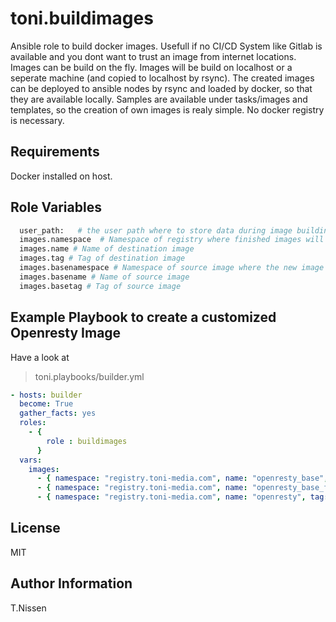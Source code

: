 toni.buildimages
===========

Ansible role to build docker images. Usefull if no CI/CD System like Gitlab is available and you dont want to trust an image from internet locations.
Images can be build on the fly. Images will be build on localhost or a seperate machine (and copied to localhost by rsync). The created images can be deployed to ansible nodes by rsync and loaded by docker, so that they are available locally. Samples are available under tasks/images and templates, so the creation of own images is realy simple. No docker registry is necessary.

Requirements
------------

Docker installed on host. 

Role Variables
--------------

```bash
  user_path:   # the user path where to store data during image building process. 
  images.namespace  # Namespace of registry where finished images will be referenced to 
  images.name # Name of destination image
  images.tag # Tag of destination image
  images.basenamespace # Namespace of source image where the new image will be based on. (Namespace found in docker registry (p.e. DockerHub,...)
  images.basename # Name of source image
  images.basetag # Tag of source image
```

Example Playbook to create a customized Openresty Image
----------------------------------------------------
Have a look at 
>toni.playbooks/builder.yml

```yaml
- hosts: builder
  become: True
  gather_facts: yes
  roles:
    - {
        role : buildimages
      }
  vars:
    images:
      - { namespace: "registry.toni-media.com", name: "openresty_base", tag: "1.19.3.1", basenamespace: "", basename: "alpine", basetag: "3.13" }
      - { namespace: "registry.toni-media.com", name: "openresty_base_fat", tag: "1.19.3.1-alpine-fat", basenamespace: "", basename: "openresty_base", basetag: "1.19.3.1" }
      - { namespace: "registry.toni-media.com", name: "openresty", tag: "1.19.3.1-alpine-fat", basenamespace: "", basename: "openresty_base_fat", basetag: "1.19.3.1-alpine-fat" }
```

License
-------

MIT

Author Information
------------------

T.Nissen
